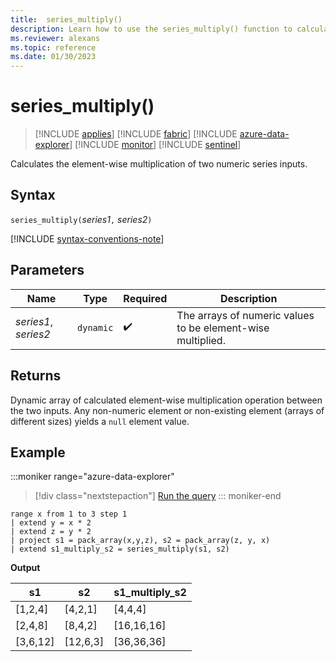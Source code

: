 ```yaml
---
title:  series_multiply()
description: Learn how to use the series_multiply() function to calculate the element-wise multiplication of two numeric series inputs.
ms.reviewer: alexans
ms.topic: reference
ms.date: 01/30/2023
---
```

# series_multiply()

> [!INCLUDE [applies](../includes/applies-to-version/applies.md)] [!INCLUDE [fabric](../includes/applies-to-version/fabric.md)] [!INCLUDE [azure-data-explorer](../includes/applies-to-version/azure-data-explorer.md)] [!INCLUDE [monitor](../includes/applies-to-version/monitor.md)] [!INCLUDE [sentinel](../includes/applies-to-version/sentinel.md)]

Calculates the element-wise multiplication of two numeric series inputs.

## Syntax

`series_multiply(`*series1*`,` *series2*`)`

[!INCLUDE [syntax-conventions-note](../includes/syntax-conventions-note.md)]

## Parameters

| Name | Type | Required | Description |
|--|--|--|--|
| *series1*, *series2* | `dynamic` |  :heavy_check_mark: | The arrays of numeric values to be element-wise multiplied.|

## Returns

Dynamic array of calculated element-wise multiplication operation between the two inputs. Any non-numeric element or non-existing element (arrays of different sizes) yields a `null` element value.

## Example

:::moniker range="azure-data-explorer"
> [!div class="nextstepaction"]
> <a href="https://dataexplorer.azure.com/clusters/help/databases/Samples?query=H4sIAAAAAAAAA1XMQQrCMBBG4b2n+JeNZJO69iwh1FGqbRNmImRCD28sxeL24/E4LA9CwZ3jDIcccYFkSnCnFVQyLTcorq04oz+oNtKdEscnDRniGqYwvHxgDtoVq7YaC+n/vVqoRTHHTZyf31Me06R+q4V4JPlhJ+67MR/3UM9mrQAAAA==" target="_blank">Run the query</a>
::: moniker-end

```kusto
range x from 1 to 3 step 1
| extend y = x * 2
| extend z = y * 2
| project s1 = pack_array(x,y,z), s2 = pack_array(z, y, x)
| extend s1_multiply_s2 = series_multiply(s1, s2)
```

**Output**

|s1 |s2 |s1_multiply_s2|
|--|--|--|
|[1,2,4] |[4,2,1]| [4,4,4]|
|[2,4,8] |[8,4,2]| [16,16,16]|
|[3,6,12] |[12,6,3]| [36,36,36]|

